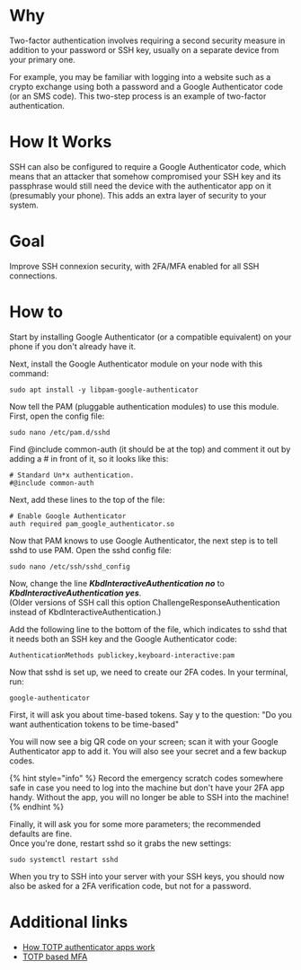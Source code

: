 # Why
Two-factor authentication involves requiring a second security measure in addition to your password or SSH key, usually on a separate device from your primary one.

For example, you may be familiar with logging into a website such as a crypto exchange using both a password and a Google Authenticator code (or an SMS code). This two-step process is an example of two-factor authentication.



# How It Works
SSH can also be configured to require a Google Authenticator code, which means that an attacker that somehow compromised your SSH key and its passphrase would still need the device with the authenticator app on it (presumably your phone). This adds an extra layer of security to your system.

# Goal
Improve SSH connexion security, with 2FA/MFA enabled for all SSH connections.

# How to
Start by installing Google Authenticator (or a compatible equivalent) on your phone if you don't already have it.  

Next, install the Google Authenticator module on your node with this command:
```shell
sudo apt install -y libpam-google-authenticator
```

Now tell the PAM (pluggable authentication modules) to use this module. First, open the config file:
```shell
sudo nano /etc/pam.d/sshd
```

Find @include common-auth (it should be at the top) and comment it out by adding a # in front of it, so it looks like this:
```shell
# Standard Un*x authentication.
#@include common-auth
```

Next, add these lines to the top of the file:
```shell
# Enable Google Authenticator
auth required pam_google_authenticator.so
```

Now that PAM knows to use Google Authenticator, the next step is to tell sshd to use PAM. Open the sshd config file:
```shell
sudo nano /etc/ssh/sshd_config
```

Now, change the line ***KbdInteractiveAuthentication no*** to ***KbdInteractiveAuthentication yes***.  
(Older versions of SSH call this option ChallengeResponseAuthentication instead of KbdInteractiveAuthentication.)  

Add the following line to the bottom of the file, which indicates to sshd that it needs both an SSH key and the Google Authenticator code:
```shell
AuthenticationMethods publickey,keyboard-interactive:pam
```

Now that sshd is set up, we need to create our 2FA codes. In your terminal, run:
```shell
google-authenticator
```

First, it will ask you about time-based tokens. Say y to the question: "Do you want authentication tokens to be time-based"  

You will now see a big QR code on your screen; scan it with your Google Authenticator app to add it. You will also see your secret and a few backup codes.

{% hint style="info" %}
Record the emergency scratch codes somewhere safe in case you need to log into the machine but don't have your 2FA app handy. Without the app, you will no longer be able to SSH into the machine!
{% endhint %}

Finally, it will ask you for some more parameters; the recommended defaults are fine.  
Once you're done, restart sshd so it grabs the new settings:
```shell
sudo systemctl restart sshd
```

When you try to SSH into your server with your SSH keys, you should now also be asked for a 2FA verification code, but not for a password.

# Additional links
- [How TOTP authenticator apps work](https://fastmail.blog/2016/07/22/how-totp-authenticator-apps-work/)
- [TOTP based MFA](https://jemurai.com/2018/10/11/how-it-works-totp-based-mfa/)
